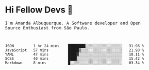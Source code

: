 # Hi Fellow Devs :wave:
   
<p>
  <samp>
    I'm Amanda Albuquerque. A Software developer and Open Source Enthusiast from São Paulo.
  </samp>

  
<!--   [![Twitter Follow](https://img.shields.io/twitter/follow/alalbux?style=social)](https://www.twitter.com/alalbux)
  [![Linkedin Badge](https://img.shields.io/badge/-alalbux-blue?style=flat-square&logo=Linkedin&logoColor=white&link=https://www.linkedin.com/in/alalbux/)](https://www.linkedin.com/in/alalbux/)
  [![Medium Badge](https://img.shields.io/badge/-alalbux-black?style=flat-square&logo=Medium&logoColor=white&link=https://medium.com/@alalbux)](https://medium.com/@alalbux) -->
</p>

  <br/>
  

<!--START_SECTION:waka-->
```text
JSON         1 hr 24 mins    ████████░░░░░░░░░░░░░░░░░   31.96 % 
JavaScript   57 mins         █████▒░░░░░░░░░░░░░░░░░░░   21.90 % 
YAML         47 mins         ████▓░░░░░░░░░░░░░░░░░░░░   18.11 % 
SCSS         40 mins         ████░░░░░░░░░░░░░░░░░░░░░   15.42 % 
Markdown     8 mins          █░░░░░░░░░░░░░░░░░░░░░░░░   03.34 % 
```
<!--END_SECTION:waka-->

